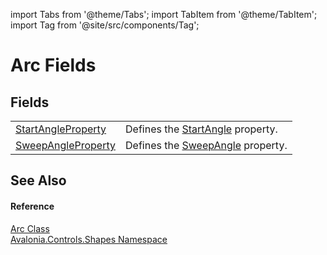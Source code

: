 import Tabs from '@theme/Tabs'; 
import TabItem from '@theme/TabItem'; 
import Tag from '@site/src/components/Tag'; 

# Arc Fields




## Fields
<table>
<tr>
<td><a href="F_Avalonia_Controls_Shapes_Arc_StartAngleProperty">StartAngleProperty</a></td>
<td>Defines the <a href="P_Avalonia_Controls_Shapes_Arc_StartAngle">StartAngle</a> property.</td>
</tr>
<tr>
<td><a href="F_Avalonia_Controls_Shapes_Arc_SweepAngleProperty">SweepAngleProperty</a></td>
<td>Defines the <a href="P_Avalonia_Controls_Shapes_Arc_SweepAngle">SweepAngle</a> property.</td>
</tr>
</table>

## See Also


#### Reference
<a href="T_Avalonia_Controls_Shapes_Arc">Arc Class</a>  
<a href="N_Avalonia_Controls_Shapes">Avalonia.Controls.Shapes Namespace</a>  
